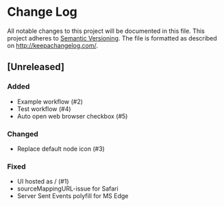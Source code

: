 # Change Log
All notable changes to this project will be documented in this file.
This project adheres to [Semantic Versioning](http://semver.org/).
The file is formatted as described on http://keepachangelog.com/.

## [Unreleased]

### Added

* Example workflow (#2)
* Test workflow (#4)
* Auto open web browser checkbox (#5)

### Changed

* Replace default node icon (#3)

### Fixed

* UI hosted as / (#1)
* sourceMappingURL-issue for Safari 
* Server Sent Events polyfill for MS Edge
